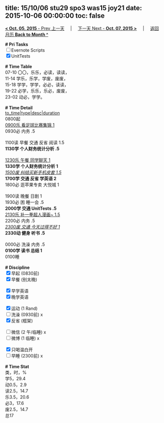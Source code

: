 title: 15/10/06 stu29 spo3 was15 joy21
date: 2015-10-06 00:00:00
toc: false
---
[**< Oct. 05, 2015** - Prev 上一天](/lifelogs/2015/10/d05.html) &nbsp; &nbsp; | &nbsp; &nbsp; [下一天 Next - **Oct. 07, 2015 >**](/lifelogs/2015/10/d07.html) &nbsp; &nbsp; |  &nbsp; &nbsp; [返回月历 **Back to Month ^**](/lifelogs/2015/10/index.html)
<br/><div><strong># Pri Tasks</strong></div><div><input type="checkbox"/>Evernote Scripts</div><div><input checked="true" type="checkbox"/>UnitTests</div><div><br/></div><div><b># Time Table</b></div><div>07-10 〇〇，乐乐，必读，读读，</div><div>11-14 学乐，乐学，学废，废废，</div><div>15-18 学学，学学，必必，读读，</div><div>19-22 必学，乐乐，乐必，废废，</div><div>23-02 动必，学学。</div><div><br/></div><div><b># Time Detail</b></div><div><u>to_time|type|desc|duration</u></div><div>0800起</div><div><u>0900乐 看足球比赛集锦 1</u></div><div>0930必 内务 .5</div><div><br/></div><div>1100读 早餐 交通 反省 阅读 1.5</div><div><b>1130学 个人财务统计分析 .5</b></div><div><br clear="none"/></div><div><u>1230乐 午餐 同学聊天 1</u></div><div><b>1330学 个人财务统计分析 1</b></div><div><i><u>1500废 纠结买新手机皮套 1.5</u></i></div><div><b>1700学 交通 反省 学英语 2</b></div><div>1800必 逛苹果专卖 大悦城 1</div><div><br/></div><div>1900读 晚餐 日剧 1</div><div>1930必 困 睡一会 .5</div><div><b>2000学 交通 UnitTests .5</b></div><div><u>2130乐 补一拳超人漫画~ 1.5</u></div><div>2200必 内务 .5</div><div><i><u>2300废 交通 今天过得不好 1</u></i></div><div><b>2330动 健身 听书 .5</b></div><div><b><br/></b></div><div>0000必 洗澡 内务 .5</div><div><b>0100学 读书 总结 1</b></div><div>0100睡</div><div><br/></div><div><b># Discipline</b></div><div><input checked="true" type="checkbox"/>早起 (0830前) </div><div><input checked="true" type="checkbox"/>早餐 (别太晚) </div><div><br/></div><div><input checked="true" type="checkbox"/>早学英语 </div><div><input checked="true" type="checkbox"/>晚学英语 </div><div><br/></div><div><input checked="true" type="checkbox"/>运动 (1 Rand) </div><div><input type="checkbox"/>洗澡 (0930前) x</div><div><input checked="true" type="checkbox"/>反省 (框架) </div><div><br/></div><div><input type="checkbox"/>微信 (2 午/临睡) x</div><div><input type="checkbox"/>微博 (1 临睡) x</div><div><br/></div><div><input checked="true" type="checkbox"/>只喝温白开 </div><div><input type="checkbox"/>早睡 (2300前) x</div><div><br/></div><div><b># Time Stat</b></div><div>类，时，%</div><div>学5，29.4</div><div>动0.5，2.9</div><div>读2.5，14.7<br clear="none"/>乐3.5，20.6</div><div>必3，17.6</div><div>废2.5，14.7</div><div>总17</div><div><br/></div><div><br/></div>